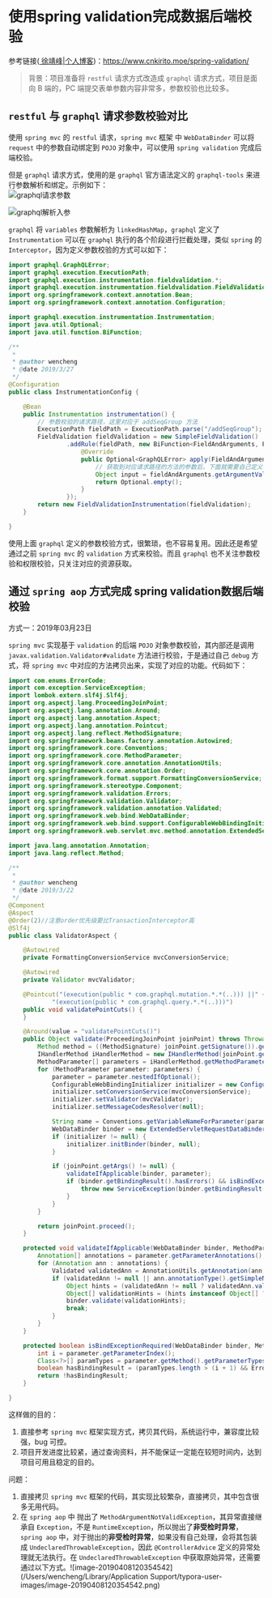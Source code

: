 # 使用spring validation完成数据后端校验

参考链接([ 徐靖峰|个人博客](https://www.cnkirito.moe/))：<https://www.cnkirito.moe/spring-validation/>

>背景：项目准备将 `restful` 请求方式改造成 `graphql` 请求方式，项目是面向 B 端的，PC 端提交表单参数内容非常多，参数校验也比较多。

## `restful` 与 `graphql` 请求参数校验对比

使用 `spring mvc` 的 `restful` 请求，`spring mvc`  框架 中 `WebDataBinder`  可以将 `request` 中的参数自动绑定到 `POJO` 对象中，可以使用 `spring validation` 完成后端校验。

但是 `graphql` 请求方式，使用的是 `graphql` 官方语法定义的 `graphql-tools` 来进行参数解析和绑定。示例如下：<br/>![graphql请求参数](./graphql请求参数.png)

![graphql解析入参](./graphql解析入参.png)

`graphql`  将 `variables` 参数解析为 `linkedHashMap`，`graphql` 定义了`Instrumentation` 可以在 `graphql` 执行的各个阶段进行拦截处理，类似 `spring` 的 `Interceptor`，因为定义参数校验的方式可以如下：<br/>

```java
import graphql.GraphQLError;
import graphql.execution.ExecutionPath;
import graphql.execution.instrumentation.fieldvalidation.*;
import graphql.execution.instrumentation.fieldvalidation.FieldValidation;
import org.springframework.context.annotation.Bean;
import org.springframework.context.annotation.Configuration;

import graphql.execution.instrumentation.Instrumentation;
import java.util.Optional;
import java.util.function.BiFunction;

/**
 *
 * @author wencheng
 * @date 2019/3/27
 */
@Configuration
public class InstrumentationConfig {

    @Bean
    public Instrumentation instrumentation() {
        // 参数校验的请求路径，这里对应于 addSeqGroup 方法
        ExecutionPath fieldPath = ExecutionPath.parse("/addSeqGroup");
        FieldValidation fieldValidation = new SimpleFieldValidation()
                .addRule(fieldPath, new BiFunction<FieldAndArguments, FieldValidationEnvironment, Optional<GraphQLError>>() {
                    @Override
                    public Optional<GraphQLError> apply(FieldAndArguments fieldAndArguments, FieldValidationEnvironment environment) {
                        // 获取到对应请求路径的方法的参数后，下面就需要自己定义参数校验规则了
                        Object input = fieldAndArguments.getArgumentValue("input");
                        return Optional.empty();
                    }
                });
        return new FieldValidationInstrumentation(fieldValidation);
    }

}
```

使用上面 `graphql` 定义的参数校验方式，很繁琐，也不容易复用。因此还是希望通过之前 `spring mvc` 的 `validation` 方式来校验。而且 `graphql` 也不关注参数校验和权限校验，只关注对应的资源获取。



## 通过 `spring aop` 方式完成 spring validation数据后端校验

方式一：2019年03月23日

`spring mvc` 实现基于 `validation` 的后端 `POJO` 对象参数校验，其内部还是调用 `javax.validation.Validator#validate` 方法进行校验，于是通过自己 `debug` 方式，将 `spring mvc` 中对应的方法拷贝出来，实现了对应的功能。代码如下：<br/>

```java
import com.enums.ErrorCode;
import com.exception.ServiceException;
import lombok.extern.slf4j.Slf4j;
import org.aspectj.lang.ProceedingJoinPoint;
import org.aspectj.lang.annotation.Around;
import org.aspectj.lang.annotation.Aspect;
import org.aspectj.lang.annotation.Pointcut;
import org.aspectj.lang.reflect.MethodSignature;
import org.springframework.beans.factory.annotation.Autowired;
import org.springframework.core.Conventions;
import org.springframework.core.MethodParameter;
import org.springframework.core.annotation.AnnotationUtils;
import org.springframework.core.annotation.Order;
import org.springframework.format.support.FormattingConversionService;
import org.springframework.stereotype.Component;
import org.springframework.validation.Errors;
import org.springframework.validation.Validator;
import org.springframework.validation.annotation.Validated;
import org.springframework.web.bind.WebDataBinder;
import org.springframework.web.bind.support.ConfigurableWebBindingInitializer;
import org.springframework.web.servlet.mvc.method.annotation.ExtendedServletRequestDataBinder;

import java.lang.annotation.Annotation;
import java.lang.reflect.Method;

/**
 *
 * @author wencheng
 * @date 2019/3/22
 */
@Component
@Aspect
@Order(2)//注意order优先级要比TransactionInterceptor高
@Slf4j
public class ValidatorAspect {

    @Autowired
    private FormattingConversionService mvcConversionService;

    @Autowired
    private Validator mvcValidator;

    @Pointcut("(execution(public * com.graphql.mutation.*.*(..))) ||" +
            "(execution(public * com.graphql.query.*.*(..)))")
    public void validatePointCuts() {
    }

    @Around(value = "validatePointCuts()")
    public Object validate(ProceedingJoinPoint joinPoint) throws Throwable {
        Method method = ((MethodSignature) joinPoint.getSignature()).getMethod();
        IHandlerMethod iHandlerMethod = new IHandlerMethod(joinPoint.getThis(), method);
        MethodParameter[] parameters = iHandlerMethod.getMethodParameters();
        for (MethodParameter parameter: parameters) {
            parameter = parameter.nestedIfOptional();
            ConfigurableWebBindingInitializer initializer = new ConfigurableWebBindingInitializer();
            initializer.setConversionService(mvcConversionService);
            initializer.setValidator(mvcValidator);
            initializer.setMessageCodesResolver(null);

            String name = Conventions.getVariableNameForParameter(parameter);
            WebDataBinder binder = new ExtendedServletRequestDataBinder(joinPoint.getArgs()[parameter.getParameterIndex()], name);
            if (initializer != null) {
                initializer.initBinder(binder, null);
            }

            if (joinPoint.getArgs() != null) {
                validateIfApplicable(binder, parameter);
                if (binder.getBindingResult().hasErrors() && isBindExceptionRequired(binder, parameter)) {
                    throw new ServiceException(binder.getBindingResult().getFieldError().getDefaultMessage(), ErrorCode.INVALID_ARGUMENT.getCode());
                }
            }
        }

        return joinPoint.proceed();
    }

    protected void validateIfApplicable(WebDataBinder binder, MethodParameter parameter) {
        Annotation[] annotations = parameter.getParameterAnnotations();
        for (Annotation ann : annotations) {
            Validated validatedAnn = AnnotationUtils.getAnnotation(ann, Validated.class);
            if (validatedAnn != null || ann.annotationType().getSimpleName().startsWith("Valid")) {
                Object hints = (validatedAnn != null ? validatedAnn.value() : AnnotationUtils.getValue(ann));
                Object[] validationHints = (hints instanceof Object[] ? (Object[]) hints : new Object[] {hints});
                binder.validate(validationHints);
                break;
            }
        }
    }

    protected boolean isBindExceptionRequired(WebDataBinder binder, MethodParameter parameter) {
        int i = parameter.getParameterIndex();
        Class<?>[] paramTypes = parameter.getMethod().getParameterTypes();
        boolean hasBindingResult = (paramTypes.length > (i + 1) && Errors.class.isAssignableFrom(paramTypes[i + 1]));
        return !hasBindingResult;
    }

}
```

这样做的目的：

1. 直接参考 `spring mvc` 框架实现方式，拷贝其代码，系统运行中，兼容度比较强，bug 可控。
2. 项目开发进度比较紧，通过查询资料，并不能保证一定能在较短时间内，达到项目可用且稳定的目的。

问题：

1. 直接拷贝 `spring mvc` 框架的代码，其实现比较繁杂，直接拷贝，其中包含很多无用代码。
2. 在 `spring aop` 中 抛出了 `MethodArgumentNotValidException`，其异常直接继承自 `Exception`，不是 `RuntimeException`，所以抛出了**非受检时异常**，`spring aop` 中，对于抛出的**非受检时异常**，如果没有自己处理，会将其包装成 `UndeclaredThrowableException`，因此 `@ControllerAdvice` 定义的异常处理就无法执行。在 `UndeclaredThrowableException` 中获取原始异常，还需要通过以下方式。![image-20190408120354542](/Users/wencheng/Library/Application Support/typora-user-images/image-20190408120354542.png)

